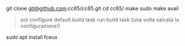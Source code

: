 git clone git@github.com:cc65/cc65.git
cd cc65/
make
sudo make avail

> poi
> configure default build task
> run build task (una volta salvata la configurazione!)

sudo apt install fceux
